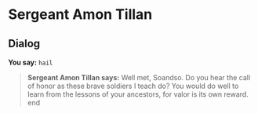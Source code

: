 # Sergeant Amon Tillan
## Dialog


**You say:** `hail`





>**Sergeant Amon Tillan says:** Well met, Soandso.  Do you hear the call of honor as these brave soldiers I teach do?  You would do well to learn from the lessons of your ancestors, for valor is its own reward.
end
